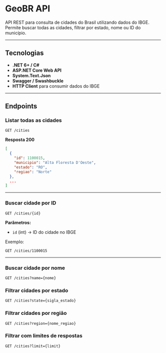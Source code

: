 # GeoBR API

API REST para consulta de cidades do Brasil utilizando dados do IBGE. Permite buscar todas as cidades, filtrar por estado, nome ou ID do município.

---

## Tecnologias

* **.NET 6+ / C#**
* **ASP.NET Core Web API**
* **System.Text.Json**
* **Swagger / Swashbuckle**
* **HTTP Client** para consumir dados do IBGE

---

## Endpoints

### Listar todas as cidades

```
GET /cities
```

**Resposta 200**

```json
[
  {
    "id": 1100015,
    "municipio": "Alta Floresta D'Oeste",
    "estado": "RO",
    "regiao": "Norte"
  },
  ...
]
```

---

### Buscar cidade por ID

```
GET /cities/{id}
```

**Parâmetros:**

* `id` (int) → ID do cidade no IBGE


Exemplo:

```
GET /cities/1100015
```

---

### Buscar cidade por nome

```
GET /cities?name={nome}
```

### Filtrar cidades por estado

```
GET /cities?state={sigla_estado}
```

### Filtrar cidades por região

```
GET /cities?region={nome_regiao}
```

### Filtrar com limites de respostas

```
GET /cities?limit={limit}
```
